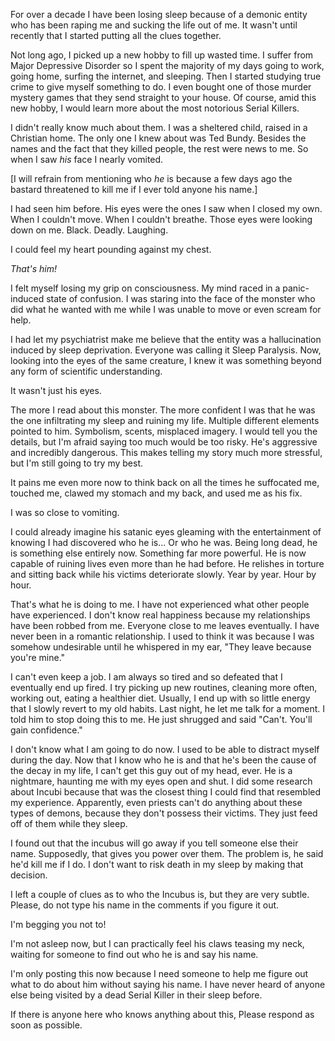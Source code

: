 For over a decade I have been losing sleep because of a demonic entity who has been raping me and sucking the life out of me. It wasn't until recently that I started putting all the clues together.

Not long ago, I picked up a new hobby to fill up wasted time. I suffer from Major Depressive Disorder so I spent the majority of my days going to work, going home, surfing the internet, and sleeping. Then I started studying true crime to give myself something to do. I even bought one of those murder mystery games that they send straight to your house. Of course, amid this new hobby, I would learn more about the most notorious Serial Killers. 

I didn't really know much about them. I was a sheltered child, raised in a Christian home. The only one I knew about was Ted Bundy. Besides the names and the fact that they killed people, the rest were news to me. So when I saw *his* face I nearly vomited. 

[I will refrain from mentioning who *he* is because a few days ago the bastard threatened to kill me if I ever told anyone his name.]

I had seen him before. His eyes were the ones I saw when I closed my own. When I couldn't move. When I couldn't breathe. Those eyes were looking down on me. Black. Deadly. Laughing. 

I could feel my heart pounding against my chest. 

*That's him!*

I felt myself losing my grip on consciousness. My mind raced in a panic-induced state of confusion. I was staring into the face of the monster who did what he wanted with me while I was unable to move or even scream for help. 

I had let my psychiatrist make me believe that the entity was a hallucination induced by sleep deprivation. Everyone was calling it Sleep Paralysis. Now, looking into the eyes of the same creature, I knew it was something beyond any form of scientific understanding. 

It wasn't just his eyes. 

The more I read about this monster. The more confident I was that he was the one infiltrating my sleep and ruining my life. Multiple different elements pointed to him. Symbolism, scents, misplaced imagery. I would tell you the details, but I'm afraid saying too much would be too risky. He's aggressive and incredibly dangerous. This makes telling my story much more stressful, but I'm still going to try my best.

It pains me even more now to think back on all the times he suffocated me, touched me, clawed my stomach and my back, and used me as his fix. 

I was so close to vomiting. 

I could already imagine his satanic eyes gleaming with the entertainment of knowing I had discovered who he is... Or who he was. Being long dead, he is something else entirely now. Something far more powerful. He is now capable of ruining lives even more than he had before. He relishes in torture and sitting back while his victims deteriorate slowly. Year by year. Hour by hour. 

That's what he is doing to me. I have not experienced what other people have experienced. I don't know real happiness because my relationships have been robbed from me. Everyone close to me leaves eventually. I have never been in a romantic relationship. I used to think it was because I was somehow undesirable until he whispered in my ear, "They leave because you're mine." 

I can't even keep a job. I am always so tired and so defeated that I eventually end up fired. I try picking up new routines, cleaning more often, working out, eating a healthier diet. Usually, I end up with so little energy that I slowly revert to my old habits. Last night, he let me talk for a moment. I told him to stop doing this to me. He just shrugged and said "Can't. You'll gain confidence." 

I don't know what I am going to do now. I used to be able to distract myself during the day. Now that I know who he is and that he's been the cause of the decay in my life, I can't get this guy out of my head, ever. He is a nightmare, haunting me with my eyes open and shut. I did some research about Incubi because that was the closest thing I could find that resembled my experience. Apparently, even priests can't do anything about these types of demons, because they don't possess their victims. They just feed off of them while they sleep.

I found out that the incubus will go away if you tell someone else their name. Supposedly, that gives you power over them. The problem is, he said he'd kill me if I do. I don't want to risk death in my sleep by making that decision. 

I left a couple of clues as to who the Incubus is, but they are very subtle. Please, do not type his name in the comments if you figure it out. 

I'm begging you not to!

I'm not asleep now, but I can practically feel his claws teasing my neck, waiting for someone to find out who he is and say his name.

I'm only posting this now because I need someone to help me figure out what to do about him without saying his name. I have never heard of anyone else being visited by a dead Serial Killer in their sleep before.

If there is anyone here who knows anything about this, Please respond as soon as possible.